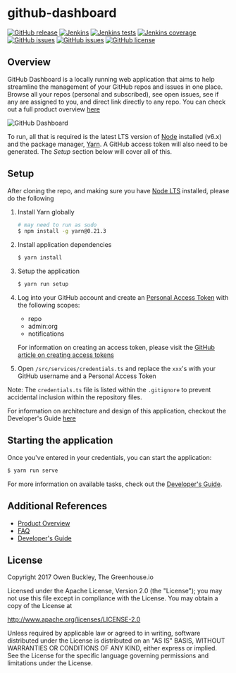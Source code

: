 # github-dashboard

[![GitHub release](https://img.shields.io/github/release/thescientist13/github-dashboard.svg)](https://github.com/thescientist13/github-dashboard/releases)
[![Jenkins](https://img.shields.io/jenkins/s/http/www.thegreenhouse.io:8080/job/MASTER-github-dashboard.svg)](http://www.thegreenhouse.io:8080/job/MASTER-github-dashboard/)
[![Jenkins tests](https://img.shields.io/jenkins/t/http/www.thegreenhouse.io:8080/job/MASTER-github-dashboard.svg)](http://www.thegreenhouse.io:8080/job/MASTER-github-dashboard/lastCompletedBuild/testReport/)
[![Jenkins coverage](https://img.shields.io/jenkins/c/http/www.thegreenhouse.io:8080/job/MASTER-github-dashboard.svg)](http://www.thegreenhouse.io:8080/job/MASTER-github-dashboard/Coverage_Report/)
[![GitHub issues](https://img.shields.io/github/issues-raw/thescientist13/github-dashboard.svg)](https://github.com/thescientist13/github-dashboard/issues)
[![GitHub issues](https://img.shields.io/github/issues-pr-raw/thescientist13/github-dashboard.svg)](https://github.com/thescientist13/github-dashboard/issues)
[![GitHub license](https://img.shields.io/badge/license-Apache%202-blue.svg)](https://raw.githubusercontent.com/thescientist13/github-dashboard/master/LICENSE.md)

## Overview
GitHub Dashboard is a locally running web application that aims to help streamline the management of your GitHub repos and issues in one place.  Browse all your repos (personal and subscribed), see open issues, see if any are assigned to you, and direct link directly to any repo.  You can check out a full product overview [here](https://github.com/thescientist13/github-dashboard/wiki/Product-Overview)

![GitHub Dashboard](https://s3.amazonaws.com/uploads.thegreenhouse.io/oss/github-dashboard-v1.2.0.png)

To run, all that is required is the latest LTS version of [Node][] installed (v6.x) and the package manager, [Yarn][]. A GitHub access token will also need to be generated.  The _Setup_ section below will cover all of this.

[Node]: https://nodejs.org/
[Yarn]: https://yarnpkg.com/

## Setup
After cloning the repo, and making sure you have [Node LTS](https://nodejs.org/) installed, please do the following

1. Install Yarn globally
   ```bash
   # may need to run as sudo
   $ npm install -g yarn@0.21.3
   ```
1. Install application dependencies
   ```bash
   $ yarn install
   ```
1. Setup the application
   ```bash
   $ yarn run setup
   ```
1. Log into your GitHub account and create an [Personal Access Token](https://github.com/settings/tokens) with the following scopes:
   - repo
   - admin:org
   - notifications

   For information on creating an access token, please visit the [GitHub article on creating access tokens](https://help.github.com/articles/creating-a-personal-access-token-for-the-command-line/)
1. Open `/src/services/credentials.ts` and replace the `xxx`'s with your GitHub username and a Personal Access Token

Note: The `credentials.ts` file is listed within the `.gitignore` to prevent accidental inclusion within the repository files.

For information on architecture and design of this application, checkout the Developer's Guide [here](https://github.com/thescientist13/github-dashboard/wiki/Developers-Guide)

## Starting the application
Once you've entered in your credentials, you can start the application:

```bash
$ yarn run serve
```

For more information on available tasks, check out the [Developer's Guide](https://github.com/thescientist13/github-dashboard/wiki/Developers-Guide).

[Webstorm]: https://www.jetbrains.com/webstorm/

## Additional References
- [Product Overview](https://github.com/thescientist13/github-dashboard/wiki/Product-Overview)
- [FAQ](https://github.com/thescientist13/github-dashboard/wiki/F.A.Q.)
- [Developer's Guide](https://github.com/thescientist13/github-dashboard/wiki/Developers-Guide)

## License
Copyright 2017 Owen Buckley, The Greenhouse.io

Licensed under the Apache License, Version 2.0 (the "License");
you may not use this file except in compliance with the License.
You may obtain a copy of the License at

 http://www.apache.org/licenses/LICENSE-2.0

Unless required by applicable law or agreed to in writing, software
distributed under the License is distributed on an "AS IS" BASIS,
WITHOUT WARRANTIES OR CONDITIONS OF ANY KIND, either express or implied.
See the License for the specific language governing permissions and
limitations under the License.